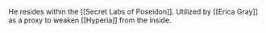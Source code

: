 He resides within the [[Secret Labs of Poseidon]]. Utilized by [[Erica Gray]] as a proxy to weaken [[Hyperia]] from the inside.